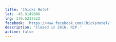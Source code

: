 ```yaml
---
title: 'Chicks Hotel'
lat: -45.8149806
lng: 170.6217522
facebook: 'https://www.facebook.com/ChicksHotel/'
description: 'Closed in 2016. RIP.'
active: false
---
```


